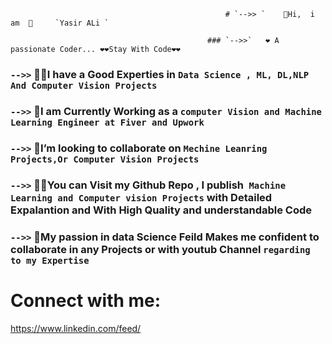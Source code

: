                                                     # `-->> `    🔭Hi,  i am  👋     `Yasir ALi ` 

                                                ### `-->>`   ❤️ A passionate Coder... ❤️❤️Stay With Code❤️❤️




 ### `-->>`  👨‍🔬I have a Good Experties  in `Data Science , ML, DL,NLP And Computer Vision Projects `




 ### `-->>`  👀I am Currently Working as a `computer Vision and Machine Learning Engineer at Fiver and Upwork`



 ### `-->>`   👯I’m looking to collaborate on `Mechine Leanring Projects,Or Computer Vision Projects`




 ### `-->>`   👨‍💻You can Visit my Github Repo , I publish` Machine Learning and Computer vision Projects` with Detailed Expalantion and With High Quality and understandable Code





### `-->>`  💞️My passion in data Science Feild Makes me confident to collaborate in any Projects or with youtub Channel  ` regarding to my Expertise `


# Connect with me:

https://www.linkedin.com/feed/


